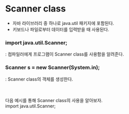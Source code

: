 # Scanner class
- 자바 라이브러리 중 하나로 java.util 패키지에 포함된다.
- 키보드나 파일로부터 데이터를 입력받을 때 사용된다.
### import java.util.Scanner;
: 컴파일러에게 프로그램이 Scanner class를 사용함을 알려준다.
### Scanner s = new Scanner(System.in);
: Scanner class의 객체를 생성한다.

<br /> 
<br /> 다음 예시를 통해 Scanner class의 사용을 알아보자.
<br /> 
                    import java.util.Scanner;
